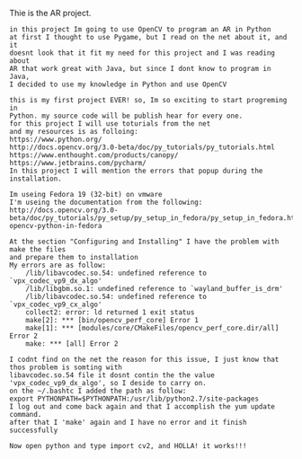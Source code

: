 Thie is the AR project.
	
	in this project Im going to use OpenCV to program an AR in Python
	at first I thought to use Pygame, but I read on the net about it, and it
	doesnt look that it fit my need for this project and I was reading about
	AR that work great with Java, but since I dont know to program in Java,
	I decided to use my knowledge in Python and use OpenCV

	this is my first project EVER! so, Im so exciting to start progreming in
	Python. my source code will be publish hear for every one.
	for this project I will use toturials from the net
	and my resources is as folloing:
	https://www.python.org/
	http://docs.opencv.org/3.0-beta/doc/py_tutorials/py_tutorials.html
	https://www.enthought.com/products/canopy/
	https://www.jetbrains.com/pycharm/
	In this project I will mention the errors that popup during the installation.
	
	Im useing Fedora 19 (32-bit) on vmware
	I'm useing the documentation from the following:
	http://docs.opencv.org/3.0-beta/doc/py_tutorials/py_setup/py_setup_in_fedora/py_setup_in_fedora.html#install-opencv-python-in-fedora
	
	At the section "Configuring and Installing" I have the problem with make the files 
	and prepare them to installation
	My errors are as follow:
		/lib/libavcodec.so.54: undefined reference to `vpx_codec_vp9_dx_algo'
		/lib/libgbm.so.1: undefined reference to `wayland_buffer_is_drm'
		/lib/libavcodec.so.54: undefined reference to `vpx_codec_vp9_cx_algo'
		collect2: error: ld returned 1 exit status
		make[2]: *** [bin/opencv_perf_core] Error 1
		make[1]: *** [modules/core/CMakeFiles/opencv_perf_core.dir/all] Error 2
		make: *** [all] Error 2
		
	I codnt find on the net the reason for this issue, I just know that thos problem is somting with 
	libavcodec.so.54 file it dosnt contin the the value 'vpx_codec_vp9_dx_algo', so I deside to carry on.
	on the ~/.bashtc I added the path as follow:
	export PYTHONPATH=$PYTHONPATH:/usr/lib/python2.7/site-packages
	I log out and come back again and that I accomplish the yum update command.
	after that I 'make' again and I have no error and it finish successfully
	
	Now open python and type import cv2, and HOLLA! it works!!!
		
		
		

	
	
	
